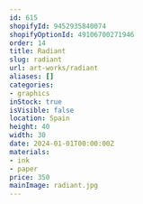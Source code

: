 ```yaml
---
id: 615
shopifyId: 9452935840074
shopifyOptionId: 49106700271946
order: 14
title: Radiant
slug: radiant
url: art-works/radiant
aliases: []
categories:
- graphics
inStock: true
isVisible: false
location: Spain
height: 40
width: 30
date: 2024-01-01T00:00:00Z
materials:
- ink
- paper
price: 350
mainImage: radiant.jpg
---
```

